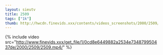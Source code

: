 ```yaml
--- 
layout: sieutv
title: 2509
tags: ["1k"]
thumb: http://hwcdn.finevids.xxx/contents/videos_screenshots/2000/2509/preview.mp4.jpg
---
```

{% include video src="http://www.finevids.xxx/get_file/1/0cd8e6449882a2534e734879950437de/2000/2509/2509.mp4/" %} 
